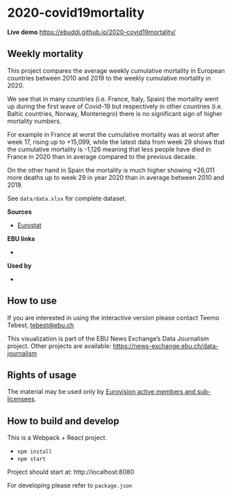 # 2020-covid19mortality

**Live demo** https://ebuddj.github.io/2020-covid19mortality/

## Weekly mortality

This project compares the average weekly cumulative mortality in European countries between 2010 and 2019 to the weekly cumulative mortality in 2020.

We see that in many countries (i.e. France, Italy, Spain) the mortality went up during the first wave of Covid-19 but respectively in other countries (i.e. Baltic countries, Norway, Montenegro) there is no significant sign of higher mortality numbers.

For example in France at worst the cumulative mortality was at worst after week 17, rising up to +15,099, while the latest data from week 29 shows that the cumulative mortality is -1,126 meaning that less people have died in France in 2020 than in average compared to the previous decade.

On the other hand in Spain the mortality is much higher showing +26,011 more deaths up to week 29 in year 2020 than in average between 2010 and 2019.

See `data/data.xlsx` for complete dataset.

**Sources**
* [Eurostat](https://appsso.eurostat.ec.europa.eu/nui/show.do?dataset=demo_r_mwk_ts&lang=en)

**EBU links**
* []()

**Used by**
* []()

## How to use

If you are interested in using the interactive version please contact Teemo Tebest, tebest@ebu.ch

This visualization is part of the EBU News Exchange’s Data Journalism project. Other projects are available: https://news-exchange.ebu.ch/data-journalism

## Rights of usage

The material may be used only by [Eurovision active members and sub-licensees](https://www.ebu.ch/eurovision-news/members-and-sublicensees).

## How to build and develop

This is a Webpack + React project.

* `npm install`
* `npm start`

Project should start at: http://localhost:8080

For developing please refer to `package.json`